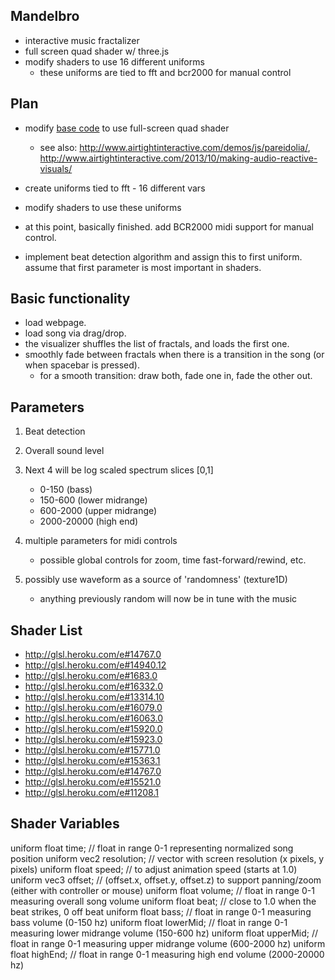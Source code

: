 Mandelbro
---------

-   interactive music fractalizer
-   full screen quad shader w/ three.js
-   modify shaders to use 16 different uniforms
    -   these uniforms are tied to fft and bcr2000 for manual control

Plan
----

-   modify [base code][] to use full-screen quad shader
    -   see also:
        <http://www.airtightinteractive.com/demos/js/pareidolia/>,
        <http://www.airtightinteractive.com/2013/10/making-audio-reactive-visuals/>

-   create uniforms tied to fft - 16 different vars
-   modify shaders to use these uniforms
-   at this point, basically finished. add BCR2000 midi support for
    manual control.
-   implement beat detection algorithm and assign this to first uniform.
    assume that first parameter is most important in shaders.

Basic functionality
-------------------

-   load webpage.
-   load song via drag/drop.
-   the visualizer shuffles the list of fractals, and loads the first
    one.
-   smoothly fade between fractals when there is a transition in the
    song (or when spacebar is pressed).
    -   for a smooth transition: draw both, fade one in, fade the other
        out.

Parameters
----------

1.  Beat detection
2.  Overall sound level
3.  Next 4 will be log scaled spectrum slices [0,1]
    -   0-150 (bass)
    -   150-600 (lower midrange)
    -   600-2000 (upper midrange)
    -   2000-20000 (high end)

4.  multiple parameters for midi controls
    -   possible global controls for zoom, time fast-forward/rewind,
        etc.

5.  possibly use waveform as a source of 'randomness' (texture1D)
    -   anything previously random will now be in tune with the music

Shader List
-----------

-   <http://glsl.heroku.com/e#14767.0>
-   <http://glsl.heroku.com/e#14940.12>
-   <http://glsl.heroku.com/e#1683.0>
-   <http://glsl.heroku.com/e#16332.0>
-   <http://glsl.heroku.com/e#13314.10>
-   <http://glsl.heroku.com/e#16079.0>
-   <http://glsl.heroku.com/e#16063.0>
-   <http://glsl.heroku.com/e#15920.0>
-   <http://glsl.heroku.com/e#15923.0>
-   <http://glsl.heroku.com/e#15771.0>
-   <http://glsl.heroku.com/e#15363.1>
-   <http://glsl.heroku.com/e#14767.0>
-   <http://glsl.heroku.com/e#15521.0>
-   <http://glsl.heroku.com/e#11208.1>

  [base code]: https://github.com/paullewis/music-dna

Shader Variables
----------------

uniform float time; // float in range 0-1 representing normalized song position
uniform vec2 resolution; // vector with screen resolution (x pixels, y pixels)
uniform float speed; // to adjust animation speed (starts at 1.0)
uniform vec3 offset; // (offset.x, offset.y, offset.z) to support panning/zoom (either with controller or mouse)
uniform float volume; // float in range 0-1 measuring overall song volume
uniform float beat; // close to 1.0 when the beat strikes, 0 off beat
uniform float bass; // float in range 0-1 measuring bass volume (0-150 hz)
uniform float lowerMid; // float in range 0-1 measuring lower midrange volume (150-600 hz)
uniform float upperMid; // float in range 0-1 measuring upper midrange volume (600-2000 hz)
uniform float highEnd; // float in range 0-1 measuring high end volume (2000-20000 hz)

